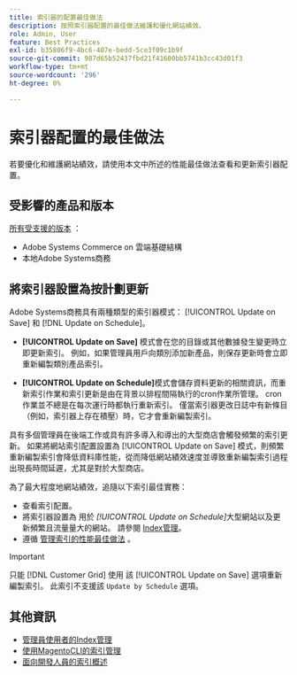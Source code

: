```yaml
---
title: 索引器的配置最佳做法
description: 按照索引器配置的最佳做法維護和優化網站績效。
role: Admin, User
feature: Best Practices
exl-id: b35806f9-4bc6-407e-bedd-5ce3f09c1b9f
source-git-commit: 987d65b52437fbd21f41600bb5741b3cc43d01f3
workflow-type: tm+mt
source-wordcount: '296'
ht-degree: 0%

---
```


# 索引器配置的最佳做法

若要優化和維護網站績效，請使用本文中所述的性能最佳做法查看和更新索引器配置。

## 受影響的產品和版本

[所有受支援的版本](../../../release/versions.md) ：

- Adobe Systems Commerce on 雲端基礎結構
- 本地Adobe Systems商務

## 將索引器設置為按計劃更新

Adobe Systems商務具有兩種類型的索引器模式： [!UICONTROL Update on Save] 和 [!DNL Update on Schedule]。

- **[!UICONTROL Update on Save]** 模式會在您的目錄或其他數據發生變更時立即更新索引。 例如，如果管理員用戶向類別添加新產品，則保存更新時會立即重新編製類別產品索引。

- **[!UICONTROL Update on Schedule]**&#x200B;模式會儲存資料更新的相關資訊，而重新索引作業和索引更新是由在背景以排程間隔執行的cron作業所管理。 cron 作業並不總是在每次運行時都執行重新索引。 僅當索引器更改日誌中有新條目（例如，索引器上存在積壓）時，它才會重新編製索引。

具有多個管理員在後端工作或具有許多導入和導出的大型商店會觸發頻繁的索引更新。 如果將網站索引配置設置為 [!UICONTROL Update on Save] 模式，則頻繁重新編製索引會降低資料庫性能，從而降低網站績效速度並導致重新編製索引過程出現長時間延遲，尤其是對於大型商店。

為了最大程度地網站績效，追隨以下索引最佳實務：

- 查看索引配置。
- 將索引器設置為 用於 _[!UICONTROL Update on Schedule]_&#x200B;大型網站以及更新頻繁且流量量大的網站。 請參閱 [Index管理](https://experienceleague.adobe.com/zh-hant/docs/commerce-admin/systems/tools/index-management#change-the-index-mode)。
- 遵循 [管理索引的性能最佳做法](../../../performance/configuration.md) 。

>[!IMPORTANT]
>
>只能 [!DNL Customer Grid] 使用 該 [!UICONTROL Update on Save] 選項重新編製索引。 此索引不支援該 `Update by Schedule` 選項。

## 其他資訊

- [管理員使用者的Index管理](../../../configuration/cli/manage-indexers.md#configure-indexers)
- [使用MagentoCLI的索引管理](https://experienceleague.adobe.com/docs/commerce-operations/configuration-guide/cli/manage-indexers.html?lang=zh-Hant)
- [面向開發人員的索引概述](https://developer.adobe.com/commerce/php/development/components/indexing/)
